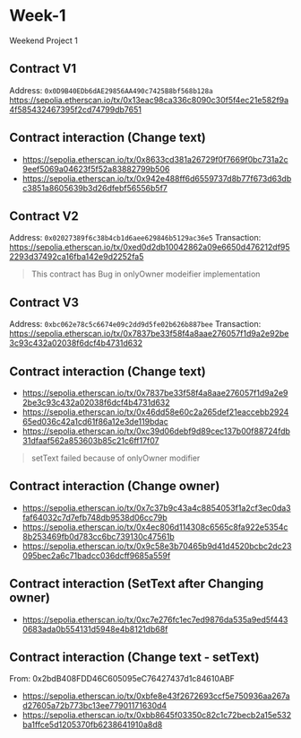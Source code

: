# Week-1
Weekend Project 1


## Contract V1
Address: `0x0D9B40EDb6dAE29856AA490c7425B8bf568b128a`
https://sepolia.etherscan.io/tx/0x13eac98ca336c8090c30f5f4ec21e582f9a4f585432467395f2cd74799db7651

## Contract interaction (Change text)
* https://sepolia.etherscan.io/tx/0x8633cd381a26729f0f7669f0bc731a2c9eef5069a04623f5f52a83882799b506
* https://sepolia.etherscan.io/tx/0x942e488ff6d6559737d8b77f673d63dbc3851a8605639b3d26dfebf56556b5f7

## Contract V2
Address: `0x02027389f6c38b4cb1d6aee629846b5129ac36e5`
Transaction: https://sepolia.etherscan.io/tx/0xed0d2db10042862a09e6650d476212df952293d37492ca16fba142e9d2252fa5

> This contract has Bug in onlyOwner modeifier implementation

## Contract V3

Address: `0xbc062e78c5c6674e09c2dd9d5fe02b626b887bee`
Transaction: https://sepolia.etherscan.io/tx/0x7837be33f58f4a8aae276057f1d9a2e92be3c93c432a02038f6dcf4b4731d632

## Contract interaction (Change text)

* https://sepolia.etherscan.io/tx/0x7837be33f58f4a8aae276057f1d9a2e92be3c93c432a02038f6dcf4b4731d632
* https://sepolia.etherscan.io/tx/0x46dd58e60c2a265def21eaccebb292465ed036c42a1cd61f86a12e3de119bdac
* https://sepolia.etherscan.io/tx/0xc39d06debf9d89cec137b00f88724fdb31dfaaf562a853603b85c21c6ff17f07

> setText failed because of onlyOwner modifier

## Contract interaction (Change owner)

* https://sepolia.etherscan.io/tx/0x7c37b9c43a4c8854053f1a2cf3ec0da3faf64032c7d7efb748db9538d06cc79b
* https://sepolia.etherscan.io/tx/0x4ec806d114308c6565c8fa922e5354c8b253469fb0d783cc6bc739130c47561b
* https://sepolia.etherscan.io/tx/0x9c58e3b70465b9d41d4520bcbc2dc23095bec2a6c71badcc036dcff9685a559f


## Contract interaction (SetText after Changing owner)

* https://sepolia.etherscan.io/tx/0xc7e276fc1ec7ed9876da535a9ed5f4430683ada0b554131d5948e4b8121db68f


## Contract interaction (Change text - setText)

From: 0x2bdB408FDD46C605095eC76427437d1c84610ABF
* https://sepolia.etherscan.io/tx/0xbfe8e43f2672693ccf5e750936aa267ad27605a72b773bc13ee77901171630d4
* https://sepolia.etherscan.io/tx/0xbb8645f03350c82c1c72becb2a15e532ba1ffce5d1205370fb6238641910a8d8

